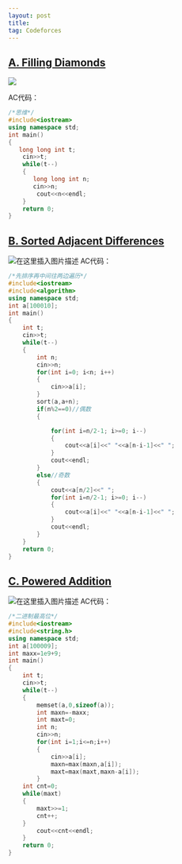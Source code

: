 ```yaml
---
layout: post
title: 
tag: Codeforces
---
```

## [A. Filling Diamonds](https://codeforces.com/contest/1339/problem/A)

![ ](https://img-blog.csdnimg.cn/20200413171212947.png?x-oss-process=image/watermark,type_ZmFuZ3poZW5naGVpdGk,shadow_10,text_aHR0cHM6Ly9ibG9nLmNzZG4ubmV0L3FxXzQ1ODQ1NDA0,size_16,color_FFFFFF,t_70#pic_center)

AC代码：

```cpp
/*思维*/
#include<iostream>
using namespace std;
int main()
{
   long long int t;
    cin>>t;
    while(t--)
    {
       long long int n;
       cin>>n;
        cout<<n<<endl;
    }
    return 0;
}
```

## [B. Sorted Adjacent Differences](https://codeforces.com/contest/1339/problem/B)

   ![在这里插入图片描述](https://img-blog.csdnimg.cn/2020041317244110.png?x-oss-process=image/watermark,type_ZmFuZ3poZW5naGVpdGk,shadow_10,text_aHR0cHM6Ly9ibG9nLmNzZG4ubmV0L3FxXzQ1ODQ1NDA0,size_16,color_FFFFFF,t_70#pic_center)
AC代码：

```cpp
/*先排序再中间往两边遍历*/
#include<iostream>
#include<algorithm>
using namespace std;
int a[100010];
int main()
{
    int t;
    cin>>t;
    while(t--)
    {
        int n;
        cin>>n;
        for(int i=0; i<n; i++)
        {
            cin>>a[i];
        }
        sort(a,a+n);
        if(n%2==0)//偶数
        {

            for(int i=n/2-1; i>=0; i--)
            {
                cout<<a[i]<<" "<<a[n-i-1]<<" ";
            }
            cout<<endl;
        }
        else//奇数
        {
            cout<<a[n/2]<<" ";
            for(int i=n/2-1; i>=0; i--)
            {
                cout<<a[i]<<" "<<a[n-i-1]<<" ";
            }
            cout<<endl;
        }
    }
    return 0;
}
```

## [C. Powered Addition](https://codeforces.com/contest/1339/problem/C)

![在这里插入图片描述](https://img-blog.csdnimg.cn/20200413173348848.png?x-oss-process=image/watermark,type_ZmFuZ3poZW5naGVpdGk,shadow_10,text_aHR0cHM6Ly9ibG9nLmNzZG4ubmV0L3FxXzQ1ODQ1NDA0,size_16,color_FFFFFF,t_70#pic_center)
AC代码：
```cpp
/*二进制最高位*/
#include<iostream>
#include<string.h>
using namespace std;
int a[100009];
int maxx=1e9+9;
int main()
{
    int t;
    cin>>t;
    while(t--)
    {
        memset(a,0,sizeof(a));
        int maxn=-maxx;
        int maxt=0;
        int n;
        cin>>n;
        for(int i=1;i<=n;i++)
        {
            cin>>a[i];
            maxn=max(maxn,a[i]);
            maxt=max(maxt,maxn-a[i]);
        }
    int cnt=0;
    while(maxt)
    {
        maxt>>=1;
        cnt++;
    }
        cout<<cnt<<endl;
    }
    return 0;
}
```
